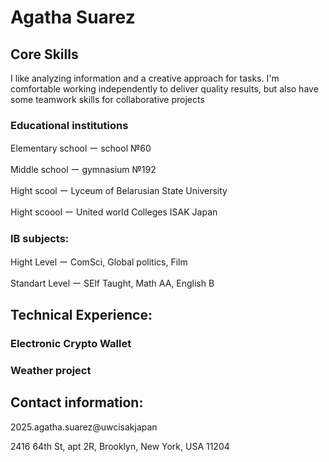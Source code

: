 # Agatha Suarez
## Core Skills
I like analyzing information and a creative approach for tasks. I'm comfortable working independently to deliver quality results, but also have some teamwork skills for collaborative projects
### Educational institutions
Elementary school ー school №60

Middle school ー gymnasium №192

Hight scool ー Lyceum of Belarusian State University 

Hight scoool ー United world Colleges ISAK Japan 

### IB subjects:

Hight Level ー ComSci, Global politics, Film

Standart Level ー SElf Taught, Math AA, English B

## Technical Experience:
### Electronic Crypto Wallet
### Weather project

## Contact information: 

2025.agatha.suarez@uwcisakjapan

2416 64th St, apt 2R, Brooklyn, New York, USA 11204





